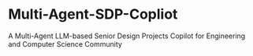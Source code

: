 # Multi-Agent-SDP-Copliot
A Multi-Agent LLM-based Senior Design Projects Copilot for Engineering and Computer Science Community
